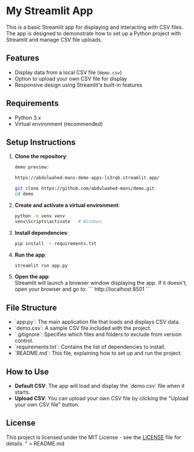 # My Streamlit App

This is a basic Streamlit app for displaying and interacting with CSV files. The app is designed to demonstrate how to set up a Python project with Streamlit and manage CSV file uploads.

## Features

- Display data from a local CSV file (`demo.csv`)
- Option to upload your own CSV file for display
- Responsive design using Streamlit's built-in features

## Requirements

- Python 3.x
- Virtual environment (recommended)

## Setup Instructions

1. **Clone the repository**:

   ```bash
   demo preview:

   https://abdulwahed-mans-demo-apps-ls3rqb.streamlit.app/

   git clone https://github.com/abdulwahed-mans/demo.git
   cd demo
   ```

2. **Create and activate a virtual environment**:

   ```bash
   python -m venv venv
   venv\Scripts\activate   # Windows
   ```

3. **Install dependencies**:

   ```bash
   pip install -r requirements.txt
   ```

4. **Run the app**:

   ```bash
   streamlit run app.py
   ```

5. **Open the app**:  
   Streamlit will launch a browser window displaying the app. If it doesn't, open your browser and go to:
   \`\`\`
   http://localhost:8501
   \`\`\`

## File Structure

- \`app.py\`: The main application file that loads and displays CSV data.
- \`demo.csv\`: A sample CSV file included with the project.
- \`.gitignore\`: Specifies which files and folders to exclude from version control.
- \`requirements.txt\`: Contains the list of dependencies to install.
- \`README.md\`: This file, explaining how to set up and run the project.

## How to Use

- **Default CSV**: The app will load and display the \`demo.csv\` file when it starts.
- **Upload CSV**: You can upload your own CSV file by clicking the \"Upload your own CSV file\" button.

## License

This project is licensed under the MIT License - see the [LICENSE](LICENSE) file for details.
" > README.md

